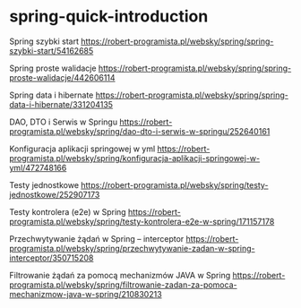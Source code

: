 # spring-quick-introduction
Spring szybki start
https://robert-programista.pl/websky/spring/spring-szybki-start/54162685

Spring proste walidacje
https://robert-programista.pl/websky/spring/spring-proste-walidacje/442606114

Spring data i hibernate
https://robert-programista.pl/websky/spring/spring-data-i-hibernate/331204135

DAO, DTO i Serwis w Springu
https://robert-programista.pl/websky/spring/dao-dto-i-serwis-w-springu/252640161

Konfiguracja aplikacji springowej w yml
https://robert-programista.pl/websky/spring/konfiguracja-aplikacji-springowej-w-yml/472748166

Testy jednostkowe
https://robert-programista.pl/websky/spring/testy-jednostkowe/252907173

Testy kontrolera (e2e) w Spring
https://robert-programista.pl/websky/spring/testy-kontrolera-e2e-w-spring/171157178

Przechwytywanie żądań w Spring – interceptor
https://robert-programista.pl/websky/spring/przechwytywanie-zadan-w-spring-interceptor/350715208

Filtrowanie żądań za pomocą mechanizmów JAVA w Spring
https://robert-programista.pl/websky/spring/filtrowanie-zadan-za-pomoca-mechanizmow-java-w-spring/210830213
